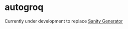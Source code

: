 # autogroq

Currently under development to replace [Sanity Generator](https://github.com/niklas-may/sanity-generator)